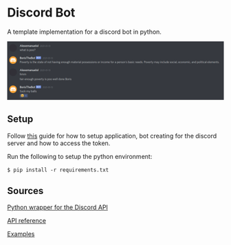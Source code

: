 # Discord Bot

A template implementation for a discord bot in python.

![An image of a discord bot conversation.](images/discord_bot.png)

## Setup

Follow [this](https://realpython.com/how-to-make-a-discord-bot-python/) guide for how to setup application, bot creating for the discord server and how to access the token.

Run the following to setup the python environment:

    $ pip install -r requirements.txt

## Sources

[Python wrapper for the Discord API](https://pypi.org/project/discord.py/)

[API reference](https://discordpy.readthedocs.io/en/latest/api.html)

[Examples](https://github.com/Rapptz/discord.py/tree/v1.7.1/examples)

